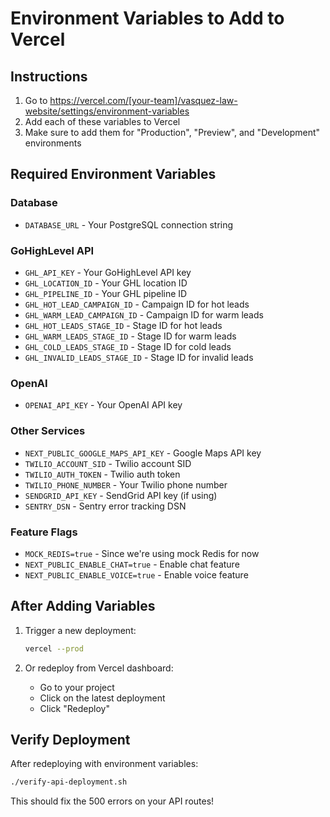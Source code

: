 # Environment Variables to Add to Vercel

## Instructions
1. Go to https://vercel.com/[your-team]/vasquez-law-website/settings/environment-variables
2. Add each of these variables to Vercel
3. Make sure to add them for "Production", "Preview", and "Development" environments

## Required Environment Variables

### Database
- `DATABASE_URL` - Your PostgreSQL connection string

### GoHighLevel API
- `GHL_API_KEY` - Your GoHighLevel API key
- `GHL_LOCATION_ID` - Your GHL location ID
- `GHL_PIPELINE_ID` - Your GHL pipeline ID
- `GHL_HOT_LEAD_CAMPAIGN_ID` - Campaign ID for hot leads
- `GHL_WARM_LEAD_CAMPAIGN_ID` - Campaign ID for warm leads
- `GHL_HOT_LEADS_STAGE_ID` - Stage ID for hot leads
- `GHL_WARM_LEADS_STAGE_ID` - Stage ID for warm leads
- `GHL_COLD_LEADS_STAGE_ID` - Stage ID for cold leads
- `GHL_INVALID_LEADS_STAGE_ID` - Stage ID for invalid leads

### OpenAI
- `OPENAI_API_KEY` - Your OpenAI API key

### Other Services
- `NEXT_PUBLIC_GOOGLE_MAPS_API_KEY` - Google Maps API key
- `TWILIO_ACCOUNT_SID` - Twilio account SID
- `TWILIO_AUTH_TOKEN` - Twilio auth token
- `TWILIO_PHONE_NUMBER` - Your Twilio phone number
- `SENDGRID_API_KEY` - SendGrid API key (if using)
- `SENTRY_DSN` - Sentry error tracking DSN

### Feature Flags
- `MOCK_REDIS=true` - Since we're using mock Redis for now
- `NEXT_PUBLIC_ENABLE_CHAT=true` - Enable chat feature
- `NEXT_PUBLIC_ENABLE_VOICE=true` - Enable voice feature

## After Adding Variables

1. Trigger a new deployment:
   ```bash
   vercel --prod
   ```

2. Or redeploy from Vercel dashboard:
   - Go to your project
   - Click on the latest deployment
   - Click "Redeploy"

## Verify Deployment

After redeploying with environment variables:

```bash
./verify-api-deployment.sh
```

This should fix the 500 errors on your API routes!
